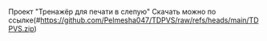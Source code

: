 Проект "Тренажёр для печати в слепую"
Скачать можно по ссылке(#https://github.com/Pelmesha047/TDPVS/raw/refs/heads/main/TDPVS.zip)
